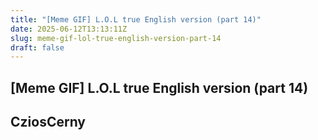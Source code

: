```yaml
---
title: "[Meme GIF] L.O.L true English version (part 14)"
date: 2025-06-12T13:13:11Z
slug: meme-gif-lol-true-english-version-part-14
draft: false
---
```


## [Meme GIF] L.O.L true English version (part 14)

## CziosCerny

